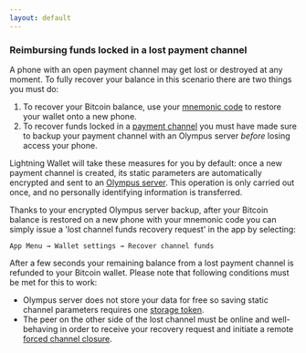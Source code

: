 ```yaml
---
layout: default
---
```


### [](#reimbursing-funds-locked-in-a-lost-payment-channel)Reimbursing funds locked in a lost payment channel

A phone with an open payment channel may get lost or destroyed at any moment. To fully recover your balance in this scenario there are two things you must do: 

1. To recover your Bitcoin balance, use your [mnemonic code](setting-up-bitcoin-wallet.html#mnemonic-code) to restore your wallet onto a new phone.
2. To recover funds locked in a [payment channel](using-lightning-wallet.html#payment-channel) you must have made sure to backup your payment channel with an Olympus server *before* losing access your phone.

Lightning Wallet will take these measures for you by default: once a new payment channel is created, its static parameters are automatically encrypted and sent to an [Olympus server](what-does-olympus-server-do#what-does-olympus-server-do). This operation is only carried out once, and no personally identifying information is transferred.

Thanks to your encrypted Olympus server backup, after your Bitcoin balance is restored on a new phone with your mnemonic code you can simply issue a 'lost channel funds recovery request' in the app by selecting:

`App Menu → Wallet settings → Recover channel funds`

After a few seconds your remaining balance from a lost payment channel is refunded to your Bitcoin wallet. Please note that following conditions must be met for this to work:

- Olympus server does not store your data for free so saving static channel parameters requires one [storage token](storage-tokens.html#storage-tokens).
- The peer on the other side of the lost channel must be online and well-behaving in order to receive your recovery request and initiate a remote [forced channel closure](using-lightning-wallet.html#forced-channel-closing).
